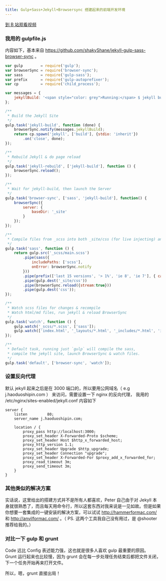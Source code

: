 ```yaml
---
title: Gulp+Sass+Jekyll+Browsersync 搭建起来的前端开发环境
---
```


[到 B 站观看视频](https://www.bilibili.com/video/BV1PT4y1G7QG)

### 我用的 gulpfile.js

内容如下，基本来自 <https://github.com/shakyShane/jekyll-gulp-sass-browser-sync> 。

```js
var gulp        = require('gulp');
var browserSync = require('browser-sync');
var sass        = require('gulp-sass');
var prefix      = require('gulp-autoprefixer');
var cp          = require('child_process');

var messages = {
    jekyllBuild: '<span style="color: grey">Running:</span> $ jekyll build'
};

/**
 * Build the Jekyll Site
 */
gulp.task('jekyll-build', function (done) {
    browserSync.notify(messages.jekyllBuild);
    return cp.spawn('jekyll', ['build'], {stdio: 'inherit'})
        .on('close', done);
});

/**
 * Rebuild Jekyll & do page reload
 */
gulp.task('jekyll-rebuild', ['jekyll-build'], function () {
    browserSync.reload();
});

/**
 * Wait for jekyll-build, then launch the Server
 */
gulp.task('browser-sync', ['sass', 'jekyll-build'], function() {
    browserSync({
        server: {
            baseDir: '_site'
        }
    });
});

/**
 * Compile files from _scss into both _site/css (for live injecting) and site (for future jekyll builds)
 */
gulp.task('sass', function () {
    return gulp.src('_scss/main.scss')
        .pipe(sass({
            includePaths: ['scss'],
            onError: browserSync.notify
        }))
        .pipe(prefix(['last 15 versions', '> 1%', 'ie 8', 'ie 7'], { cascade: true }))
        .pipe(gulp.dest('_site/css'))
        .pipe(browserSync.reload({stream:true}))
        .pipe(gulp.dest('css'));
});

/**
 * Watch scss files for changes & recompile
 * Watch html/md files, run jekyll & reload BrowserSync
 */
gulp.task('watch', function () {
    gulp.watch('_scss/*.scss', ['sass']);
    gulp.watch(['index.html', '_layouts/*.html', '_includes/*.html', 'images/*'], ['jekyll-rebuild']);
});

/**
 * Default task, running just `gulp` will compile the sass,
 * compile the jekyll site, launch BrowserSync & watch files.
 */
gulp.task('default', ['browser-sync', 'watch']);

```

### 设置反向代理

默认 jekyll 起来之后是在 3000 端口的，所以要用公网域名（ e.g j.haoduoshipin.com ） 来访问，需要设置一下 nginx 的反向代理， 我用的 /etc/nginx/sites-enabled/jekyll.conf 内容如下

```nginx
server {
    listen         80;
    server_name j.haoduoshipin.com;

    location / {
        proxy_pass http://localhost:3000;
        proxy_set_header X-Forwarded-Proto $scheme;
        proxy_set_header Host $http_x_forwarded_host;
        proxy_http_version 1.1;
        proxy_set_header Upgrade $http_upgrade;
        proxy_set_header Connection "upgrade";
        proxy_set_header X-Forwarded-For $proxy_add_x_forwarded_for;
        proxy_read_timeout 3m;
        proxy_send_timeout 3m;
    }
}
```

### 其他类似的解决方案

实话说，这里给出的搭建方式并不是所有人都喜欢，Peter 自己由于对 Jekyll 本身就很熟悉了，而且每天用命令行，所以这套东西对我来说是一见如故。但是如果你想要一套集成的一键安装的解决方案，可以试试 http://hammerformac.com/ 和 http://anvilformac.com/ 。（ PS. 这两个工具我自己没有用过，是 @shooter 推荐给我的。）


### 对比一下 gulp 和 grunt

Code 远比 Config 表述能力强，这也就是很多人喜欢 gulp 最重要的原因。 Grunt 运行起来也比较慢，因为 grunt 会在每一步处理任务结束后都把文件关闭，下一个任务开始再来打开文件。

所以，嗯，grunt 直接出局！
